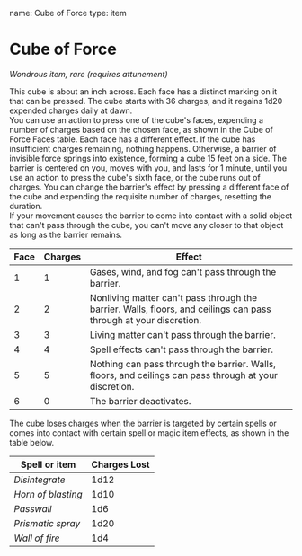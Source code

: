 name: Cube of Force
type: item

# Cube of Force 
_Wondrous item, rare (requires attunement)_ 

This cube is about an inch across. Each face has a distinct marking on it that can be pressed. The cube starts with 36 charges, and it regains 1d20 expended charges daily at dawn.    
You can use an action to press one of the cube's faces, expending a number of charges based on the chosen face, as shown in the Cube of Force Faces table. Each face has a different effect. If the cube has insufficient charges remaining, nothing happens. Otherwise, a barrier of invisible force springs into existence, forming a cube 15 feet on a side. The barrier is centered on you, moves with you, and lasts for 1 minute, until you use an action to press the cube's sixth face, or the cube runs out of charges. You can change the barrier's effect by pressing a different face of the cube and expending the requisite number of charges, resetting the duration.    
If your movement causes the barrier to come into contact with a solid object that can't pass through the cube, you can't move any closer to that object as long as the barrier remains. 

| Face | Charges | Effect                                                                                                            |
|------|---------|-------------------------------------------------------------------------------------------------------------------|
| 1    | 1       | Gases, wind, and fog can't pass through the barrier.                                                              |
| 2    | 2       | Nonliving matter can't pass through the barrier. Walls, floors, and ceilings can pass through at your discretion. |
| 3    | 3       | Living matter can't pass through the barrier.                                                                     |
| 4    | 4       | Spell effects can't pass through the barrier.                                                                     |
| 5    | 5       | Nothing can pass through the barrier. Walls, floors, and ceilings can pass through at your discretion.            |
| 6    | 0       | The barrier deactivates.                                                                                          |

The cube loses charges when the barrier is targeted by certain spells or comes into contact with certain spell or magic item effects, as shown in the table below. 

| Spell or item       | Charges Lost |
|---------------------|--------------|
| _Disintegrate_      | 1d12         |
| _Horn of blasting_  | 1d10         |
| _Passwall_          | 1d6          |
| _Prismatic spray_   | 1d20         |
| _Wall of fire_      | 1d4          |